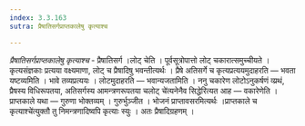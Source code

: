 ```yaml
---
index: 3.3.163
sutra: प्रैषातिसर्गप्राप्तकालेषु कृत्याश्च

---
```

_प्रैषातिसर्गप्राप्तकालेषु कृत्याश्च_ - प्रैषातिसर्ग ।लोट् चेति । पूर्वसूत्रोपात्तो लोट् चकारात्समुच्चीयते । कृत्यसंज्ञकाः प्रत्यया वक्ष्यमाणा, लोट् च प्रैषादिषु भवन्तीत्यर्थः । प्रैषे अतिसर्गे च कृत्यप्रत्ययमुदाहरति —  भवता यष्टव्यमिति । भावे तव्यप्रत्ययः । लोटमुदाहरति —  भवान्यजतामिति । ननु चकारेण लोटोऽनुकर्षणं व्य्रथं, प्रैषस्य विधिरूपतया, अतिसर्गस्य आमन्त्रणरूपतया चलोट् चे॑त्यनेनैव सिद्धेरित्यत आह —  वकारेणेति । प्राप्तकाले यथा —  गुरुणा भोक्तव्यम् । गुरुर्भुञ्जीत । भोजनं प्राप्तावसरमित्यर्थः ।प्राप्तकाले च कृत्याश्चे॑त्युक्तौ तु निमन्त्रणादिष्वपि कृत्याः स्युः । अतः प्रैषादिग्रहणम् ।